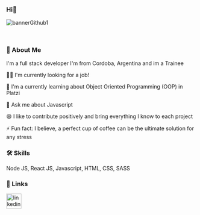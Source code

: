 ### Hi👋 

![bannerGithub1](https://user-images.githubusercontent.com/84291744/227399730-30d09184-cf82-4799-84b4-a408a6e0e9d2.gif)

<br>

### 🚀 About Me
I'm a full stack developer
I'm from Cordoba, Argentina and im a Trainee

👩‍💻 I'm currently looking for a job!

🧠 I'm a currently learning about Object Oriented Programming (OOP) in Platzi

💬 Ask me about Javascript

😄 I like to contribute positively and bring everything I know to each project

⚡️ Fun fact: I believe, a perfect cup of coffee can be the ultimate solution for any stress

### 🛠 Skills
Node JS, React JS, Javascript, HTML, CSS, SASS

### 🔗 Links
[<img src='https://cdn.jsdelivr.net/npm/simple-icons@3.0.1/icons/linkedin.svg' alt='linkedin' height='40'>](https://www.linkedin.com/in/franco-chachagua-595421241/)  

